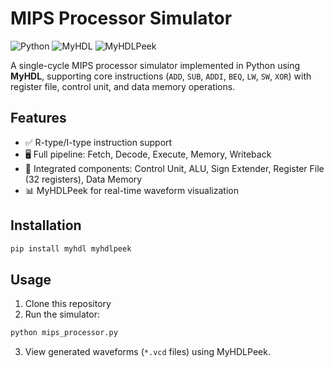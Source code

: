 # MIPS Processor Simulator

![Python](https://img.shields.io/badge/Python-3.8%2B-blue) ![MyHDL](https://img.shields.io/badge/MyHDL-0.11-green) ![MyHDLPeek](https://img.shields.io/badge/MyHDLPeek-0.1.0-yellowgreen) 

A single-cycle MIPS processor simulator implemented in Python using **MyHDL**, supporting core instructions (`ADD`, `SUB`, `ADDI`, `BEQ`, `LW`, `SW`, `XOR`) with register file, control unit, and data memory operations.

## Features
- ✅ R-type/I-type instruction support  
- 🖥️ Full pipeline: Fetch, Decode, Execute, Memory, Writeback  
- 🔧 Integrated components: Control Unit, ALU, Sign Extender, Register File (32 registers), Data Memory  
- 📊 MyHDLPeek for real-time waveform visualization

## Installation
```bash
pip install myhdl myhdlpeek
```

## Usage
1. Clone this repository  
2. Run the simulator:
```python
python mips_processor.py
```
3. View generated waveforms (`*.vcd` files) using MyHDLPeek.
